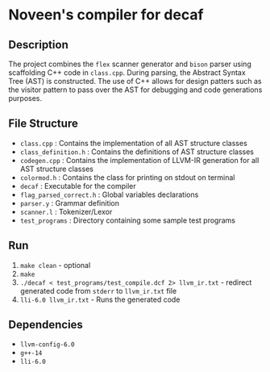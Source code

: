 # Noveen's compiler for decaf

## Description
The project combines the `flex` scanner generator and `bison` parser using scaffolding C++ code in `class.cpp`. During parsing, the Abstract Syntax Tree (AST) is constructed.
The use of C++ allows for design patters such as the visitor pattern to pass over the AST for debugging and code generations purposes.

## File Structure
- `class.cpp` : Contains the implementation of all AST structure classes
- `class_definition.h` : Contains the definitions of AST structure classes
- `codegen.cpp` : Contains the implementation of LLVM-IR generation for all AST structure classes
- `colormod.h` : Contains the class for printing on stdout on terminal
- `decaf` : Executable for the compiler
- `flag_parsed_correct.h` : Global variables declarations
- `parser.y` : Grammar definition
- `scanner.l` : Tokenizer/Lexor
- `test_programs` : Directory containing some sample test programs

## Run
1. `make clean` - optional
2. `make`
3. `./decaf < test_programs/test_compile.dcf 2> llvm_ir.txt` - redirect generated code from `stderr` to `llvm_ir.txt` file
4. `lli-6.0 llvm_ir.txt` - Runs the generated code

## Dependencies

- `llvm-config-6.0`
- `g++-14`
- `lli-6.0`
